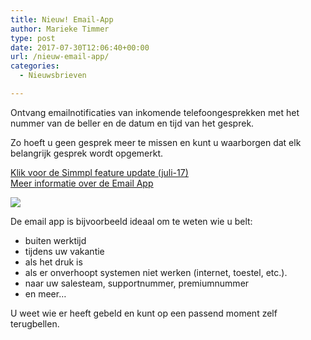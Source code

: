 ```yaml
---
title: Nieuw! Email-App
author: Marieke Timmer
type: post
date: 2017-07-30T12:06:40+00:00
url: /nieuw-email-app/
categories:
  - Nieuwsbrieven

---
```


Ontvang emailnotificaties van inkomende telefoongesprekken met het nummer van de beller en de datum en tijd van het gesprek.</p>

Zo hoeft u geen gesprek meer te missen en kunt u waarborgen dat elk belangrijk gesprek wordt opgemerkt.

<a href="http://www.simmpl.nl/downloads/Simmpl_feature-update_juli.pdf" target="_blank"><u>Klik voor de Simmpl feature update (juli-17)</u></a><br />
<a href="http://www.simmpl.nl/downloads/Simmpl_handleiding_email-app.pdf" target="_blank"><u>Meer informatie over de Email App</u>

<!--more-->

<a href="http://www.simmpl.nl/downloads/Simmpl_handleiding_email-app.pdf"><img src="https://res.cloudinary.com/callvoip/image/upload/v1556647042/email_app_schaduw.png" class="alignright size-full" /></a>

De email app is bijvoorbeeld ideaal om te weten wie u belt:

* buiten werktijd
* tijdens uw vakantie
* als het druk is
* als er onverhoopt systemen niet werken (internet, toestel, etc.).
* naar uw salesteam, supportnummer, premiumnummer
* en meer&#8230;

U weet wie er heeft gebeld en kunt op een passend moment zelf terugbellen.